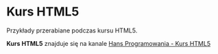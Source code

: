 # Kurs HTML5
Przykłady przerabiane podczas kursu HTML5.

**Kurs HTML5** znajduje się na kanale [Hans Programowania - Kurs HTML5](https://www.youtube.com/channel/UCXxD8PXcI8k3besB0h_j3zw/videos)
